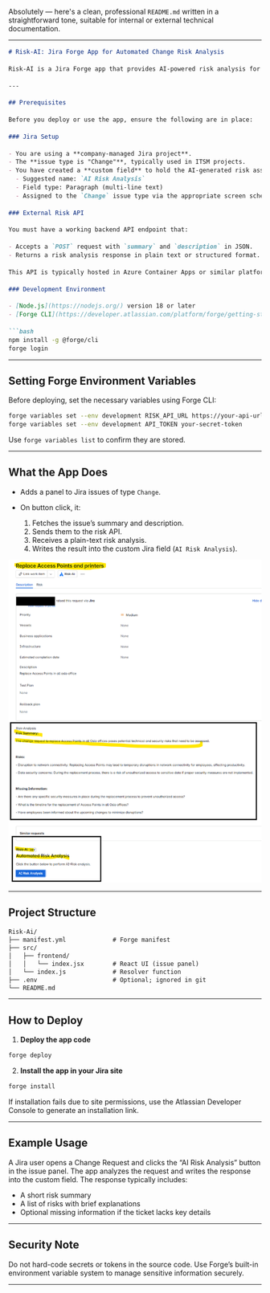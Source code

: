 Absolutely — here's a clean, professional `README.md` written in a straightforward tone, suitable for internal or external technical documentation.

---

````markdown
# Risk-AI: Jira Forge App for Automated Change Risk Analysis

Risk-AI is a Jira Forge app that provides AI-powered risk analysis for Change Requests in Jira Service Management. It reads the summary and description of an issue, sends the data to an external API (powered by OpenAI or a custom model), and writes the generated risk insights back into a Jira custom field.

---

## Prerequisites

Before you deploy or use the app, ensure the following are in place:

### Jira Setup

- You are using a **company-managed Jira project**.
- The **issue type is "Change"**, typically used in ITSM projects.
- You have created a **custom field** to hold the AI-generated risk assessment.
  - Suggested name: `AI Risk Analysis`
  - Field type: Paragraph (multi-line text)
  - Assigned to the `Change` issue type via the appropriate screen scheme.

### External Risk API

You must have a working backend API endpoint that:

- Accepts a `POST` request with `summary` and `description` in JSON.
- Returns a risk analysis response in plain text or structured format.

This API is typically hosted in Azure Container Apps or similar platforms.

### Development Environment

- [Node.js](https://nodejs.org/) version 18 or later
- [Forge CLI](https://developer.atlassian.com/platform/forge/getting-started/) installed

```bash
npm install -g @forge/cli
forge login
````

---

## Setting Forge Environment Variables

Before deploying, set the necessary variables using Forge CLI:

```bash
forge variables set --env development RISK_API_URL https://your-api-url.example.com/analyze
forge variables set --env development API_TOKEN your-secret-token
```

Use `forge variables list` to confirm they are stored.

---

## What the App Does

* Adds a panel to Jira issues of type `Change`.
* On button click, it:

  1. Fetches the issue’s summary and description.
  2. Sends them to the risk API.
  3. Receives a plain-text risk analysis.
  4. Writes the result into the custom Jira field (`AI Risk Analysis`).


![alt text](image.png)

---

## Project Structure

```
Risk-Ai/
├── manifest.yml             # Forge manifest
├── src/
│   ├── frontend/
│   │   └── index.jsx        # React UI (issue panel)
│   └── index.js             # Resolver function
├── .env                     # Optional; ignored in git
└── README.md
```

---

## How to Deploy

1. **Deploy the app code**

```bash
forge deploy
```

2. **Install the app in your Jira site**

```bash
forge install
```

If installation fails due to site permissions, use the Atlassian Developer Console to generate an installation link.

---

## Example Usage

A Jira user opens a Change Request and clicks the “AI Risk Analysis” button in the issue panel. The app analyzes the request and writes the response into the custom field. The response typically includes:

* A short risk summary
* A list of risks with brief explanations
* Optional missing information if the ticket lacks key details

---

## Security Note

Do not hard-code secrets or tokens in the source code. Use Forge’s built-in environment variable system to manage sensitive information securely.

---


```


```
